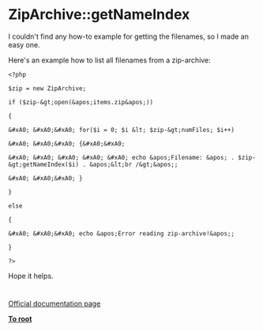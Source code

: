 # ZipArchive::getNameIndex





I couldn&apos;t find any how-to example for getting the filenames, so I made an easy one.



Here&apos;s an example how to list all filenames from a zip-archive:





```
<?php

$zip = new ZipArchive;

if ($zip-&gt;open(&apos;items.zip&apos;))

{

&#xA0; &#xA0;&#xA0; for($i = 0; $i &lt; $zip-&gt;numFiles; $i++)

&#xA0; &#xA0;&#xA0; {&#xA0;&#xA0; 

&#xA0; &#xA0; &#xA0; &#xA0; &#xA0; echo &apos;Filename: &apos; . $zip-&gt;getNameIndex($i) . &apos;&lt;br /&gt;&apos;;

&#xA0; &#xA0;&#xA0; }

}

else

{

&#xA0; &#xA0;&#xA0; echo &apos;Error reading zip-archive!&apos;;

}

?>
```




Hope it helps.

  

#

[Official documentation page](https://www.php.net/manual/en/ziparchive.getnameindex.php)

**[To root](/README.md)**